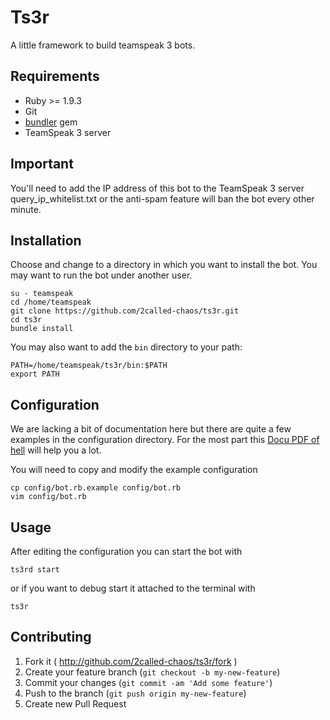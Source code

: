 # Ts3r

A little framework to build teamspeak 3 bots.


## Requirements

- Ruby >= 1.9.3
- Git
- [bundler](http://bundler.io) gem
- TeamSpeak 3 server


## Important

You'll need to add the IP address of this bot to the TeamSpeak 3 server query_ip_whitelist.txt or the anti-spam feature will ban the bot every other minute.


## Installation

Choose and change to a directory in which you want to install the bot. You may want to run the bot under another user.

    su - teamspeak
    cd /home/teamspeak
    git clone https://github.com/2called-chaos/ts3r.git
    cd ts3r
    bundle install

You may also want to add the `bin` directory to your path:

    PATH=/home/teamspeak/ts3r/bin:$PATH
    export PATH


## Configuration

We are lacking a bit of documentation here but there are quite a few examples in the configuration directory.
For the most part this [Docu PDF of hell](http://media.teamspeak.com/ts3_literature/TeamSpeak%203%20Server%20Query%20Manual.pdf) will help you a lot.

You will need to copy and modify the example configuration

    cp config/bot.rb.example config/bot.rb
    vim config/bot.rb

## Usage

After editing the configuration you can start the bot with

    ts3rd start

or if you want to debug start it attached to the terminal with

    ts3r


## Contributing

1. Fork it ( http://github.com/2called-chaos/ts3r/fork )
2. Create your feature branch (`git checkout -b my-new-feature`)
3. Commit your changes (`git commit -am 'Add some feature'`)
4. Push to the branch (`git push origin my-new-feature`)
5. Create new Pull Request
